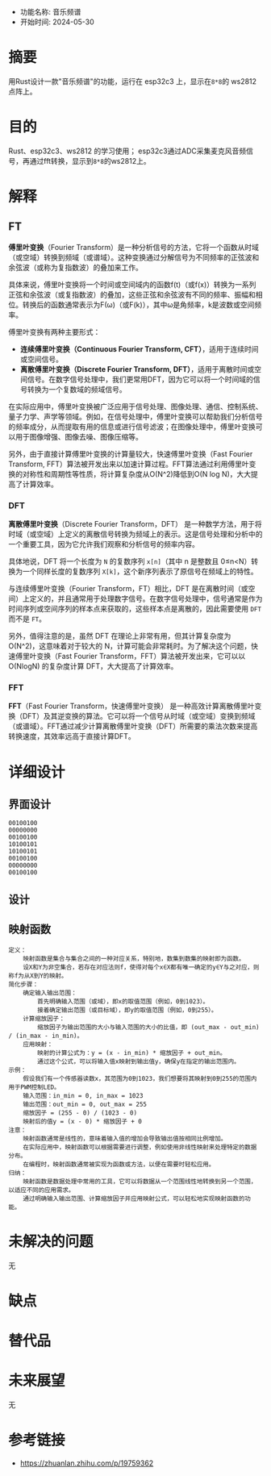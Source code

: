 - 功能名称: 音乐频谱
- 开始时间: 2024-05-30

# 摘要

用Rust设计一款"音乐频谱"的功能，运行在 esp32c3 上，显示在`8*8`的 ws2812 点阵上。

# 目的

Rust、esp32c3、ws2812 的学习使用；
esp32c3通过ADC采集麦克风音频信号，再通过fft转换，显示到`8*8`的ws2812上。

# 解释

## FT

**傅里叶变换**（Fourier Transform）是一种分析信号的方法，它将一个函数从时域（或空域）转换到频域（或谱域）。这种变换通过分解信号为不同频率的正弦波和余弦波（或称为复指数波）的叠加来工作。

具体来说，傅里叶变换将一个时间或空间域内的函数f(t)（或f(x)）转换为一系列正弦和余弦波（或复指数波）的叠加，这些正弦和余弦波有不同的频率、振幅和相位。转换后的函数通常表示为F(ω)（或F(k)），其中ω是角频率，k是波数或空间频率。

傅里叶变换有两种主要形式：

- **连续傅里叶变换（Continuous Fourier Transform, CFT）**，适用于连续时间或空间信号。
- **离散傅里叶变换（Discrete Fourier Transform, DFT）**，适用于离散时间或空间信号。在数字信号处理中，我们更常用DFT，因为它可以将一个时间域的信号转换为一个复数域的频域信号。

在实际应用中，傅里叶变换被广泛应用于信号处理、图像处理、通信、控制系统、量子力学、声学等领域。例如，在信号处理中，傅里叶变换可以帮助我们分析信号的频率成分，从而提取有用的信息或进行信号滤波；在图像处理中，傅里叶变换可以用于图像增强、图像去噪、图像压缩等。

另外，由于直接计算傅里叶变换的计算量较大，快速傅里叶变换（Fast Fourier Transform, FFT）算法被开发出来以加速计算过程。FFT算法通过利用傅里叶变换的对称性和周期性等性质，将计算复杂度从O(N^2)降低到O(N log N)，大大提高了计算效率。

### DFT

**离散傅里叶变换**（Discrete Fourier Transform，DFT） 是一种数学方法，用于将时域（或空域）上定义的离散信号转换为频域上的表示。这是信号处理和分析中的一个重要工具，因为它允许我们观察和分析信号的频率内容。

具体地说，DFT 将一个长度为 `N` 的复数序列 `x[n]`（其中 n 是整数且 0≤n<N）转换为一个同样长度的复数序列 `X[k]`，这个新序列表示了原信号在频域上的特性。

与连续傅里叶变换（Fourier Transform，FT）相比，DFT 是在离散时间（或空间）上定义的，并且通常用于处理数字信号。在数字信号处理中，信号通常是作为时间序列或空间序列的样本点来获取的，这些样本点是离散的，因此需要使用 `DFT` 而不是 `FT`。

另外，值得注意的是，虽然 DFT 在理论上非常有用，但其计算复杂度为 O(N^2)，这意味着对于较大的 N，计算可能会非常耗时。为了解决这个问题，快速傅里叶变换（Fast Fourier Transform，FFT）算法被开发出来，它可以以 O(NlogN) 的复杂度计算 DFT，大大提高了计算效率。

### FFT

**FFT**（Fast Fourier Transform，快速傅里叶变换） 是一种高效计算离散傅里叶变换（DFT）及其逆变换的算法。它可以将一个信号从时域（或空域）变换到频域（或谱域）。FFT通过减少计算离散傅里叶变换（DFT）所需要的乘法次数来提高转换速度，其效率远高于直接计算DFT。

# 详细设计

## 界面设计

```Text
00100100
00000000
00100100
10100101
10100101
00100100
00000000
00100100
```

## 设计

## 映射函数

```Text
定义：
    映射函数是集合与集合之间的一种对应关系，特别地，数集到数集的映射即为函数。
    设X和Y为非空集合，若存在对应法则f，使得对每个x∈X都有唯一确定的y∈Y与之对应，则称f为从X到Y的映射。
简化步骤：
    确定输入输出范围：
        首先明确输入范围（或域），即x的取值范围（例如，0到1023）。
        接着确定输出范围（或目标域），即y的取值范围（例如，0到255）。
    计算缩放因子：
        缩放因子为输出范围的大小与输入范围的大小的比值，即 (out_max - out_min) / (in_max - in_min)。
    应用映射：
        映射的计算公式为：y = (x - in_min) * 缩放因子 + out_min。
        通过这个公式，可以将输入值x映射到输出值y，确保y在指定的输出范围内。
示例：
    假设我们有一个传感器读数x，其范围为0到1023，我们想要将其映射到0到255的范围内用于PWM控制LED。
    输入范围：in_min = 0, in_max = 1023
    输出范围：out_min = 0, out_max = 255
    缩放因子 = (255 - 0) / (1023 - 0)
    映射后的值y = (x - 0) * 缩放因子 + 0
注意：
    映射函数通常是线性的，意味着输入值的增加会导致输出值按相同比例增加。
    在实际应用中，映射函数可以根据需要进行调整，例如使用非线性映射来处理特定的数据分布。
    在编程时，映射函数通常被实现为函数或方法，以便在需要时轻松应用。
归纳：
    映射函数是数据处理中常用的工具，它可以将数据从一个范围线性地转换到另一个范围，以适应不同的应用需求。
    通过明确输入输出范围、计算缩放因子并应用映射公式，可以轻松地实现映射函数的功能。
```

# 未解决的问题

无

# 缺点

# 替代品

# 未来展望

无

# 参考链接

- https://zhuanlan.zhihu.com/p/19759362
